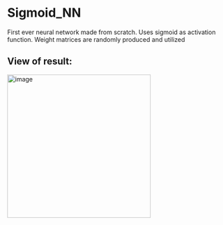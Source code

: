 # Sigmoid_NN
First ever neural network made from scratch. Uses sigmoid as activation function. Weight matrices are randomly produced and utilized

## View of result:
<img width="329" alt="image" src="https://user-images.githubusercontent.com/70067413/209500179-cb58bb91-a952-497e-82c5-b517b548aadb.png">

